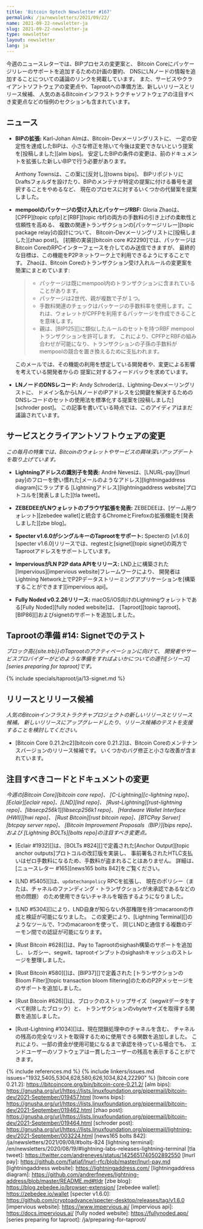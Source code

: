```yaml
---
title: 'Bitcoin Optech Newsletter #167'
permalink: /ja/newsletters/2021/09/22/
name: 2021-09-22-newsletter-ja
slug: 2021-09-22-newsletter-ja
type: newsletter
layout: newsletter
lang: ja
---
```

今週のニュースレターでは、BIPプロセスの変更案と、
Bitcoin Coreにパッケージリレーのサポートを追加するための計画の要約、
DNSにLNノードの情報を追加することについての議論のリンクを掲載しています。
また、サービスやクライアントソフトウェアの変更点や、Taprootへの準備方法、新しいリリースとリリース候補、
人気のあるBitcoinインフラストラクチャソフトウェアの注目すべき変更点などの恒例のセクションも含まれています。

## ニュース

- **BIPの拡張:** Karl-Johan Almは、Bitcoin-Devメーリングリストに、
  一定の安定性を達成したBIPは、小さな修正を除いて今後は変更できないという提案を[投稿しました][alm bips]。
  安定したBIPの条件の変更は、前のドキュメントを拡張した新しいBIPで行う必要があります。

  Anthony Townsは、この案に[反対し][towns bips]、
  BIPリポジトリにDraftsフォルダを設けたり、BIPのメンテナが特定の提案に付ける番号を選択することをやめるなど、
  現在のプロセスに対するいくつかの代替案を提案しました。

- **mempoolのパッケージの受け入れとパッケージRBF:** Gloria Zhaoは、
  [CPFP][topic cpfp]と[RBF][topic rbf]の両方の手数料の引き上げの柔軟性と信頼性を高める、
  複数の関連トランザクションの[パッケージリレー][topic package relay]の設計について、
  Bitcoin-Devメーリングリストに[投稿しました][zhao post]。
  [初期の実装][bitcoin core #22290]では、パッケージはBitcoin CoreのRPCインターフェースを介してのみ送信できますが、
  最終的な目標は、この機能をP2Pネットワーク上で利用できるようにすることです。
  Zhaoは、Bitcoin Coreのトランザクション受け入れルールの変更案を簡潔にまとめています:

  > - パッケージは既にmempool内のトランザクションに含まれていることがあります。
  > - パッケージは2世代、親が複数で子が１つ。
  > - 手数料関連のチェックはパッケージの手数料率を使用します。これは、ウォレットがCPFPを利用するパッケージを作成できることを意味します。
  > - 親は、[BIP125][]に類似したルールのセットを持つRBF mempoolトランザクションを許可します。
  > これにより、CPFPとRBFの組み合わせが可能になり、トランザクションの子孫の手数料がmempoolの競合を置き換えるために支払われます。

  このメールでは、その機能の利用を想定している開発者や、変更による影響を考えている開発者からの
  提案に対するフィードバックを求めています。

- **LNノードのDNSレコード:** Andy Schroderは、Lightning-Devメーリングリストに、
  ドメイン名からLNノードのIPアドレスを公開鍵を解決するためのDNSレコードのセットの使用法を標準化する提案を[投稿しました][schroder post]。
  この記事を書いている時点では、このアイディアはまだ議論されています。

## サービスとクライアントソフトウェアの変更

*この毎月の特集では、Bitcoinのウォレットやサービスの興味深いアップデートを取り上げています。*

- **Lightningアドレスの識別子を発表:**
  André Nevesは、[LNURL-pay][lnurl pay]のフローを使い慣れた[メールのようなアドレス][lightningaddress diagram]にラップする
  [Lightningアドレス][lightningaddress website]プロトコルを[発表しました][tla tweet]。

- **ZEBEDEEがLNウォレットのブラウザ拡張を発表:**
  ZEBEDEEは、[ゲーム用ウォレット][zebedee wallet]と統合するChromeとFirefoxの拡張機能を[発表しました][zbe blog]。

- **Specter v1.6.0がシングルキーのTaprootをサポート:**
  Specterの [v1.6.0][specter v1.6.0]リリースでは、regtestと[signet][topic signet]の両方でTaprootアドレスをサポートしています。

- **ImperviousがLN P2P data APIをリリース:**
  LND上に構築された[Impervious][impervious website]フレームワークにより、
  開発者はLightning Network上でP2Pデータストリーミングアプリケーションを[構築することができます][impervious api]。

- **Fully Noded v0.2.26リリース:**
  macOS/iOS向けのLightningウォレットである[Fully Noded][fully noded website]は、
  [Taproot][topic taproot]、[BIP86][]およびsignetのサポートを追加しました。

## Taprootの準備 #14: Signetでのテスト

*ブロック高{{site.trb}}のTaprootのアクティベーションに向けて、
開発者やサービスプロバイダーがどのような準備をすればよいかについての週刊[シリーズ][series preparing for taproot]です。*

{% include specials/taproot/ja/13-signet.md %}

## リリースとリリース候補

*人気のBitcoinインフラストラクチャプロジェクトの新しいリリースとリリース候補。
新しいリリースにアップグレードしたり、リリース候補のテストを支援することを検討してください。*

- [Bitcoin Core 0.21.2rc2][bitcoin core 0.21.2]は、Bitcoin Coreのメンテナンスバージョンのリリース候補です。
  いくつかのバグ修正と小さな改善が含まれています。

## 注目すべきコードとドキュメントの変更

*今週の[Bitcoin Core][bitcoin core repo]、
[C-Lightning][c-lightning repo]、[Eclair][eclair repo]、[LND][lnd repo]、
[Rust-Lightning][rust-lightning repo]、[libsecp256k1][libsecp256k1 repo]、
[Hardware Wallet Interface (HWI)][hwi repo]、
[Rust Bitcoin][rust bitcoin repo]、[BTCPay Server][btcpay server repo]、
[Bitcoin Improvement Proposals（BIP）][bips repo]、および
[Lightning BOLTs][bolts repo]の注目すべき変更点。*

- [Eclair #1932][]は、[BOLTs #824][]で定義された[Anchor Output][topic anchor outputs]プロトコルの改訂版を実装し、
  事前署名されたHTLC支払いはゼロ手数料になるため、手数料が盗まれることはありません。
  詳細は、[ニュースレター #165][news165 bolts 842]をご覧ください。

- [LND #5405][]は、`updatechanpolicy` RPCを拡張し、
  現在のポリシー（または、チャネルのファンディング・トランザクションが未承認であるなどの他の問題）
  のため使用できないチャネルを報告するようになりました。

- [LND #5304][]により、LND自身が知らない外部権限を持つmacaroonの作成と検証が可能になりました。
  この変更により、[Lightning Terminal][]のようなツールで、1つのmacaroonを使って、
  同じLNDと通信する複数のデーモン間での認証が可能になります。

- [Rust Bitcoin #628][]は、Pay to Taprootのsighash構築のサポートを追加し、
  レガシー、segwit、taprootインプットのsighashキャッシュのストレージを整理しました。

- [Rust Bitcoin #580][]は、[BIP37][]で定義された
  [トランザクションのBloom Filter][topic transaction bloom filtering]のためのP2Pメッセージをのサポートを追加しました。

- [Rust Bitcoin #626][]は、ブロックのストリップサイズ（segwitデータをすべて削除したブロック）と、
  トランザクションのvbyteサイズを取得する関数を追加しました。

- [Rust-Lightning #1034][]は、現在閉鎖処理中のチャネルを含む、
  チャネルの残高の完全なリストを取得するために使用できる関数を追加しました。
  これにより、一部の資金が使用可能になるまで承認を待っている場合でも、
  エンドユーザーのソフトウェアは一貫したユーザーの残高を表示することができます。

{% include references.md %}
{% include linkers/issues.md issues="1932,5405,5304,628,580,626,1034,824,22290" %}
[bitcoin core 0.21.2]: https://bitcoincore.org/bin/bitcoin-core-0.21.2/
[alm bips]: https://gnusha.org/url/https://lists.linuxfoundation.org/pipermail/bitcoin-dev/2021-September/019457.html
[towns bips]: https://gnusha.org/url/https://lists.linuxfoundation.org/pipermail/bitcoin-dev/2021-September/019462.html
[zhao post]: https://gnusha.org/url/https://lists.linuxfoundation.org/pipermail/bitcoin-dev/2021-September/019464.html
[schroder post]: https://gnusha.org/url/https://lists.linuxfoundation.org/pipermail/lightning-dev/2021-September/003224.html
[news165 bolts 842]: /ja/newsletters/2021/09/08/#bolts-824
[lightning terminal]: /en/newsletters/2020/08/19/#lightning-labs-releases-lightning-terminal
[tla tweet]: https://twitter.com/andreneves/status/1425651740502892550
[lnurl pay]: https://github.com/fiatjaf/lnurl-rfc/blob/master/lnurl-pay.md
[lightningaddress website]: https://lightningaddress.com/
[lightningaddress diagram]: https://github.com/andrerfneves/lightning-address/blob/master/README.md#tldr
[zbe blog]: https://blog.zebedee.io/browser-extension/
[zebedee wallet]: https://zebedee.io/wallet
[specter v1.6.0]: https://github.com/cryptoadvance/specter-desktop/releases/tag/v1.6.0
[impervious website]: https://www.impervious.ai/
[impervious api]: https://docs.impervious.ai/
[fully noded website]: https://fullynoded.app/
[series preparing for taproot]: /ja/preparing-for-taproot/
